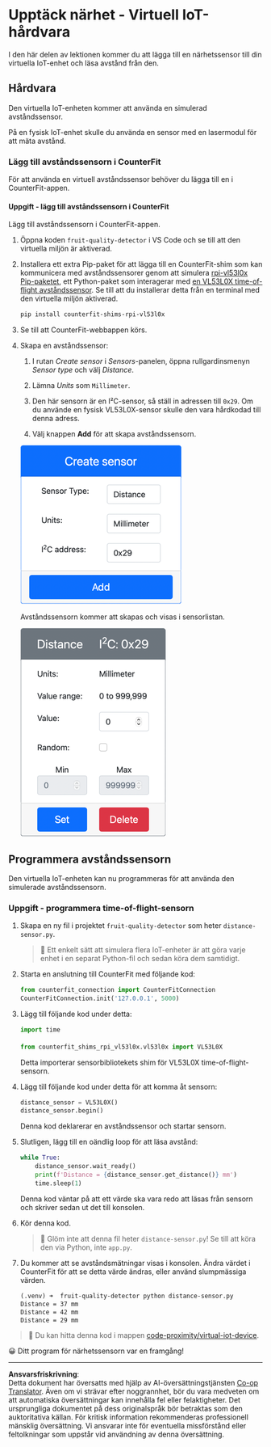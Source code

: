 <!--
CO_OP_TRANSLATOR_METADATA:
{
  "original_hash": "7e9f05bdc50a40fd924b1d66934471bf",
  "translation_date": "2025-08-27T20:33:02+00:00",
  "source_file": "4-manufacturing/lessons/4-trigger-fruit-detector/virtual-device-proximity.md",
  "language_code": "sv"
}
-->
# Upptäck närhet - Virtuell IoT-hårdvara

I den här delen av lektionen kommer du att lägga till en närhetssensor till din virtuella IoT-enhet och läsa avstånd från den.

## Hårdvara

Den virtuella IoT-enheten kommer att använda en simulerad avståndssensor.

På en fysisk IoT-enhet skulle du använda en sensor med en lasermodul för att mäta avstånd.

### Lägg till avståndssensorn i CounterFit

För att använda en virtuell avståndssensor behöver du lägga till en i CounterFit-appen.

#### Uppgift - lägg till avståndssensorn i CounterFit

Lägg till avståndssensorn i CounterFit-appen.

1. Öppna koden `fruit-quality-detector` i VS Code och se till att den virtuella miljön är aktiverad.

1. Installera ett extra Pip-paket för att lägga till en CounterFit-shim som kan kommunicera med avståndssensorer genom att simulera [rpi-vl53l0x Pip-paketet](https://pypi.org/project/rpi-vl53l0x/), ett Python-paket som interagerar med [en VL53L0X time-of-flight avståndssensor](https://wiki.seeedstudio.com/Grove-Time_of_Flight_Distance_Sensor-VL53L0X/). Se till att du installerar detta från en terminal med den virtuella miljön aktiverad.

    ```sh
    pip install counterfit-shims-rpi-vl53l0x
    ```

1. Se till att CounterFit-webbappen körs.

1. Skapa en avståndssensor:

    1. I rutan *Create sensor* i *Sensors*-panelen, öppna rullgardinsmenyn *Sensor type* och välj *Distance*.

    1. Lämna *Units* som `Millimeter`.

    1. Den här sensorn är en I²C-sensor, så ställ in adressen till `0x29`. Om du använde en fysisk VL53L0X-sensor skulle den vara hårdkodad till denna adress.

    1. Välj knappen **Add** för att skapa avståndssensorn.

    ![Inställningar för avståndssensorn](../../../../../translated_images/counterfit-create-distance-sensor.967c9fb98f27888d95920c9784d004c972490eb71f70397fe13bd70a79a879a3.sv.png)

    Avståndssensorn kommer att skapas och visas i sensorlistan.

    ![Avståndssensorn skapad](../../../../../translated_images/counterfit-distance-sensor.079eefeeea0b68afc36431ce8fcbe2f09a7e4916ed1cd5cb30e696db53bc18fa.sv.png)

## Programmera avståndssensorn

Den virtuella IoT-enheten kan nu programmeras för att använda den simulerade avståndssensorn.

### Uppgift - programmera time-of-flight-sensorn

1. Skapa en ny fil i projektet `fruit-quality-detector` som heter `distance-sensor.py`.

    > 💁 Ett enkelt sätt att simulera flera IoT-enheter är att göra varje enhet i en separat Python-fil och sedan köra dem samtidigt.

1. Starta en anslutning till CounterFit med följande kod:

    ```python
    from counterfit_connection import CounterFitConnection
    CounterFitConnection.init('127.0.0.1', 5000)
    ```

1. Lägg till följande kod under detta:

    ```python
    import time
    
    from counterfit_shims_rpi_vl53l0x.vl53l0x import VL53L0X
    ```

    Detta importerar sensorbibliotekets shim för VL53L0X time-of-flight-sensorn.

1. Lägg till följande kod under detta för att komma åt sensorn:

    ```python
    distance_sensor = VL53L0X()
    distance_sensor.begin()
    ```

    Denna kod deklarerar en avståndssensor och startar sensorn.

1. Slutligen, lägg till en oändlig loop för att läsa avstånd:

    ```python
    while True:
        distance_sensor.wait_ready()
        print(f'Distance = {distance_sensor.get_distance()} mm')
        time.sleep(1)
    ```

    Denna kod väntar på att ett värde ska vara redo att läsas från sensorn och skriver sedan ut det till konsolen.

1. Kör denna kod.

    > 💁 Glöm inte att denna fil heter `distance-sensor.py`! Se till att köra den via Python, inte `app.py`.

1. Du kommer att se avståndsmätningar visas i konsolen. Ändra värdet i CounterFit för att se detta värde ändras, eller använd slumpmässiga värden.

    ```output
    (.venv) ➜  fruit-quality-detector python distance-sensor.py 
    Distance = 37 mm
    Distance = 42 mm
    Distance = 29 mm
    ```

> 💁 Du kan hitta denna kod i mappen [code-proximity/virtual-iot-device](../../../../../4-manufacturing/lessons/4-trigger-fruit-detector/code-proximity/virtual-iot-device).

😀 Ditt program för närhetssensorn var en framgång!

---

**Ansvarsfriskrivning**:  
Detta dokument har översatts med hjälp av AI-översättningstjänsten [Co-op Translator](https://github.com/Azure/co-op-translator). Även om vi strävar efter noggrannhet, bör du vara medveten om att automatiska översättningar kan innehålla fel eller felaktigheter. Det ursprungliga dokumentet på dess originalspråk bör betraktas som den auktoritativa källan. För kritisk information rekommenderas professionell mänsklig översättning. Vi ansvarar inte för eventuella missförstånd eller feltolkningar som uppstår vid användning av denna översättning.
